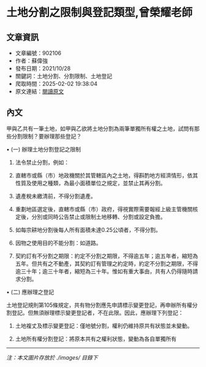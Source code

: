 # 土地分割之限制與登記類型,曾榮耀老師

## 文章資訊
- 文章編號：902106
- 作者：蘇偉強
- 發布日期：2021/10/28
- 關鍵詞：土地分割、分割限制、土地登記
- 爬取時間：2025-02-02 19:38:04
- 原文連結：[閱讀原文](https://real-estate.get.com.tw/Columns/detail.aspx?no=902106)

## 內文
甲與乙共有一筆土地，如甲與乙欲將土地分割為兩筆單獨所有權之土地，試問有那些分割限制？要辦理那些登記？

• (一) 辦理土地分割登記之限制

1. 法令禁止分割，例如：

1. 直轄市或縣（市）地政機關於其管轄區內之土地，得斟酌地方經濟情形，依其性質及使用之種類，為最小面積單位之規定，並禁止其再分割。

2. 遺產稅未繳清前，不得分割遺產。

3. 重劃地區選定後，直轄市或縣（市）政府，得視實際需要報經上級主管機關核定後，分別或同時公告禁止或限制土地移轉、分割或設定負擔。

4. 如每宗耕地分割後每人所有面積未達0.25公頃者，不得分割。

2. 因物之使用目的不能分割：如道路。

3. 契約訂有不分割之期限：約定不分割之期限，不得逾五年；逾五年者，縮短為五年。但共有之不動產，其契約訂有管理之約定時，約定不分割之期限，不得逾三十年；逾三十年者，縮短為三十年。惟如有重大事由，共有人仍得隨時請求分割。

• (二) 應辦理之登記

土地登記規則第105條規定，共有物分割應先申請標示變更登記，再申辦所有權分割登記。但無須辦理標示變更登記者，不在此限。因此，應辦理下列登記：

1. 土地複丈及標示變更登記：僅地號分割，權利仍維持原共有狀態並未變動。

2. 土地所有權分割登記：將原本共有之權利狀態，變動為各自單獨所有
---
*注：本文圖片存放於 ./images/ 目錄下*
